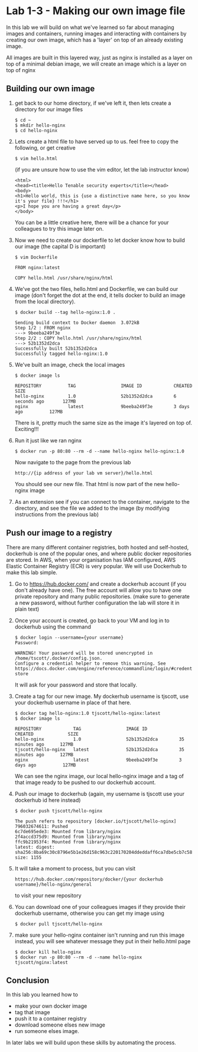 # Lab 1-3 - Making our own image file

In this lab we will build on what we've learned so far about managing images and containers, running images and interacting with containers by creating our own image, which has a 'layer' on top of an already existing image.

All images are built in this layered way, just as nginx is installed as a layer on top of a minimal debian image, we will create an image which is a layer on top of nginx

## Building our own image

1. get back to our home directory, if we've left it, then lets create a directory for our image files

    ```
    $ cd ~
    $ mkdir hello-nginx
    $ cd hello-nginx
    ```

1. Lets create a html file to have served up to us. feel free to copy the following, or get creative

    ```
    $ vim hello.html
    ```

    (if you are unsure how to use the vim editor, let the lab instructor know)

    ```
    <html>
    <head><title>Hello Tenable security experts</title></head>
    <body>
    <h1>Hello world, this is {use a distinctive name here, so you know it's your file} !!!</h1>
    <p>I hope you are having a great day</p>
    </body>
    ```

    You can be a little creative here, there will be a chance for your colleagues to try this image later on.

1. Now we need to create our dockerfile to let docker know how to build our image (the capital D is important)

    ```
    $ vim Dockerfile
    ```

    ```
    FROM nginx:latest

    COPY hello.html /usr/share/nginx/html
    ```

1. We've got the two files, hello.html and Dockerfile, we can build our image (don't forget the dot at the end, it tells docker to build an image from the local directory).

    ```
    $ docker build --tag hello-nginx:1.0 .

    Sending build context to Docker daemon  3.072kB
    Step 1/2 : FROM nginx
    ---> 9beeba249f3e
    Step 2/2 : COPY hello.html /usr/share/nginx/html
    ---> 52b1352d2dca
    Successfully built 52b1352d2dca
    Successfully tagged hello-nginx:1.0
    ```

1. We've built an image,  check the local images

    ```
    $ docker image ls

    REPOSITORY          TAG                 IMAGE ID            CREATED             SIZE
    hello-nginx         1.0                 52b1352d2dca        6 seconds ago       127MB
    nginx               latest              9beeba249f3e        3 days ago          127MB

    ```

    There is it,  pretty much the same size as the image it's layered on top of.  Exciting!!!

1. Run it just like we ran nginx

    ```
    $ docker run -p 80:80 --rm -d --name hello-nginx hello-nginx:1.0
    ```

    Now navigate to the page from the previous lab

    ```
    http://{ip address of your lab vm server}/hello.html
    ```

    You should see our new file. That html is now part of the new hello-nginx image

1. As an extension see if you can connect to the container, navigate to the directory, and see the file we added to the image (by modifying instructions from the previous lab)

## Push our image to a registry

There are many different container registries, both hosted and self-hosted, dockerhub is one of the popular ones, and where public docker repositories are stored. In AWS, when your organisation has IAM configured, AWS Elastic Container Registry (ECR) is very popular. We will use Dockerhub to make this lab simple.

1. Go to https://hub.docker.com/ and create a dockerhub account (if you don't already have one). The free account will allow you to have one private repository and many public repositories. (make sure to generate a new password, without further configuration the lab will store it in plain text)
 
3. Once your account is created, go back to your VM and log in to dockerhub using the command

    ```
    $ docker login --username={your username}
    Password:

    WARNING! Your password will be stored unencrypted in /home/tscott/.docker/config.json.
    Configure a credential helper to remove this warning. See
    https://docs.docker.com/engine/reference/commandline/login/#credentials-store

    ```

    It will ask for your password and store that locally.

4. Create a tag for our new image. My dockerhub username is tjscott,   use your dockerhub username in place of that here.

    ```
    $ docker tag hello-nginx:1.0 tjscott/hello-nginx:latest
    $ docker image ls

    REPOSITORY            TAG                 IMAGE ID            CREATED             SIZE
    hello-nginx           1.0                 52b1352d2dca        35 minutes ago      127MB
    tjscott/hello-nginx   latest              52b1352d2dca        35 minutes ago      127MB
    nginx                 latest              9beeba249f3e        3 days ago          127MB
    ```

    We can see the nginx image, our local hello-nginx image and a tag of that image ready to be pushed to our dockerhub account.

5. Push our image to dockerhub (again,  my username is tjscott    use your dockerhub id here instead)

    ```
    $ docker push tjscott/hello-nginx

    The push refers to repository [docker.io/tjscott/hello-nginx]
    796032674611: Pushed
    6c7de695ede3: Mounted from library/nginx
    2f4accd375d9: Mounted from library/nginx
    ffc9b21953f4: Mounted from library/nginx
    latest: digest: sha256:8ba69c30c8796e5b1e26d158c963c220170204ddeddaff6ca7dbe5cb7c58f85c size: 1155    
    ```

6. It will take a moment to process,  but you can visit

    ```
    https://hub.docker.com/repository/docker/{your dockerhub username}/hello-nginx/general
    ```
    to visit your new repository

7. You can download one of your colleagues images if they provide their dockerhub username,   otherwise you can get my image using

    ```
    $ docker pull tjscott/hello-nginx
    ```

6. make sure your hello-nginx container isn't running and run this image instead, you will see whatever message they put in their hello.html page

    ```
    $ docker kill hello-nginx
    $ docker run -p 80:80 --rm -d --name hello-nginx tjscott/nginx:latest
    ```

## Conclusion

In this lab you learned how to 
* make your own docker image
* tag that image 
* push it to a container registry
* download someone elses new image
* run someone elses image.

In later labs we will build upon these skills by automating the process.